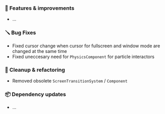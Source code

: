 ### 🚀 Features & improvements

- ...

### 🪛 Bug Fixes

- Fixed cursor change when cursor for fullscreen and window mode are changed at the same time
- Fixed uneccesary need for `PhysicsComponent` for particle interactors

### 🧽 Cleanup & refactoring

- Removed obsolete `ScreenTransitionSystem` / `Component`

### 📦 Dependency updates

- ...